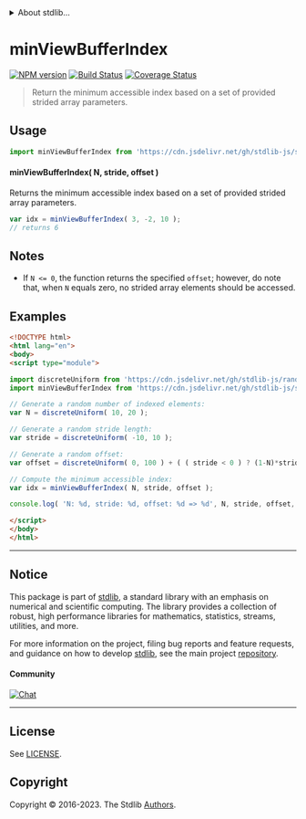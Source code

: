 <!--

@license Apache-2.0

Copyright (c) 2021 The Stdlib Authors.

Licensed under the Apache License, Version 2.0 (the "License");
you may not use this file except in compliance with the License.
You may obtain a copy of the License at

   http://www.apache.org/licenses/LICENSE-2.0

Unless required by applicable law or agreed to in writing, software
distributed under the License is distributed on an "AS IS" BASIS,
WITHOUT WARRANTIES OR CONDITIONS OF ANY KIND, either express or implied.
See the License for the specific language governing permissions and
limitations under the License.

-->


<details>
  <summary>
    About stdlib...
  </summary>
  <p>We believe in a future in which the web is a preferred environment for numerical computation. To help realize this future, we've built stdlib. stdlib is a standard library, with an emphasis on numerical and scientific computation, written in JavaScript (and C) for execution in browsers and in Node.js.</p>
  <p>The library is fully decomposable, being architected in such a way that you can swap out and mix and match APIs and functionality to cater to your exact preferences and use cases.</p>
  <p>When you use stdlib, you can be absolutely certain that you are using the most thorough, rigorous, well-written, studied, documented, tested, measured, and high-quality code out there.</p>
  <p>To join us in bringing numerical computing to the web, get started by checking us out on <a href="https://github.com/stdlib-js/stdlib">GitHub</a>, and please consider <a href="https://opencollective.com/stdlib">financially supporting stdlib</a>. We greatly appreciate your continued support!</p>
</details>

# minViewBufferIndex

[![NPM version][npm-image]][npm-url] [![Build Status][test-image]][test-url] [![Coverage Status][coverage-image]][coverage-url] <!-- [![dependencies][dependencies-image]][dependencies-url] -->

> Return the minimum accessible index based on a set of provided strided array parameters.

<!-- Section to include introductory text. Make sure to keep an empty line after the intro `section` element and another before the `/section` close. -->

<section class="intro">

</section>

<!-- /.intro -->

<!-- Package usage documentation. -->



<section class="usage">

## Usage

```javascript
import minViewBufferIndex from 'https://cdn.jsdelivr.net/gh/stdlib-js/strided-base-min-view-buffer-index@esm/index.mjs';
```

#### minViewBufferIndex( N, stride, offset )

Returns the minimum accessible index based on a set of provided strided array parameters.

```javascript
var idx = minViewBufferIndex( 3, -2, 10 );
// returns 6
```

</section>

<!-- /.usage -->

<!-- Package usage notes. Make sure to keep an empty line after the `section` element and another before the `/section` close. -->

<section class="notes">

## Notes

-   If `N <= 0`, the function returns the specified `offset`; however, do note that, when `N` equals zero, no strided array elements should be accessed.

</section>

<!-- /.notes -->

<!-- Package usage examples. -->

<section class="examples">

## Examples

<!-- eslint no-undef: "error" -->

```html
<!DOCTYPE html>
<html lang="en">
<body>
<script type="module">

import discreteUniform from 'https://cdn.jsdelivr.net/gh/stdlib-js/random-base-discrete-uniform@esm/index.mjs';
import minViewBufferIndex from 'https://cdn.jsdelivr.net/gh/stdlib-js/strided-base-min-view-buffer-index@esm/index.mjs';

// Generate a random number of indexed elements:
var N = discreteUniform( 10, 20 );

// Generate a random stride length:
var stride = discreteUniform( -10, 10 );

// Generate a random offset:
var offset = discreteUniform( 0, 100 ) + ( ( stride < 0 ) ? (1-N)*stride : 0 );

// Compute the minimum accessible index:
var idx = minViewBufferIndex( N, stride, offset );

console.log( 'N: %d, stride: %d, offset: %d => %d', N, stride, offset, idx );

</script>
</body>
</html>
```

</section>

<!-- /.examples -->

<!-- Section to include cited references. If references are included, add a horizontal rule *before* the section. Make sure to keep an empty line after the `section` element and another before the `/section` close. -->

<section class="references">

</section>

<!-- /.references -->

<!-- Section for related `stdlib` packages. Do not manually edit this section, as it is automatically populated. -->

<section class="related">

</section>

<!-- /.related -->

<!-- Section for all links. Make sure to keep an empty line after the `section` element and another before the `/section` close. -->


<section class="main-repo" >

* * *

## Notice

This package is part of [stdlib][stdlib], a standard library with an emphasis on numerical and scientific computing. The library provides a collection of robust, high performance libraries for mathematics, statistics, streams, utilities, and more.

For more information on the project, filing bug reports and feature requests, and guidance on how to develop [stdlib][stdlib], see the main project [repository][stdlib].

#### Community

[![Chat][chat-image]][chat-url]

---

## License

See [LICENSE][stdlib-license].


## Copyright

Copyright &copy; 2016-2023. The Stdlib [Authors][stdlib-authors].

</section>

<!-- /.stdlib -->

<!-- Section for all links. Make sure to keep an empty line after the `section` element and another before the `/section` close. -->

<section class="links">

[npm-image]: http://img.shields.io/npm/v/@stdlib/strided-base-min-view-buffer-index.svg
[npm-url]: https://npmjs.org/package/@stdlib/strided-base-min-view-buffer-index

[test-image]: https://github.com/stdlib-js/strided-base-min-view-buffer-index/actions/workflows/test.yml/badge.svg?branch=main
[test-url]: https://github.com/stdlib-js/strided-base-min-view-buffer-index/actions/workflows/test.yml?query=branch:main

[coverage-image]: https://img.shields.io/codecov/c/github/stdlib-js/strided-base-min-view-buffer-index/main.svg
[coverage-url]: https://codecov.io/github/stdlib-js/strided-base-min-view-buffer-index?branch=main

<!--

[dependencies-image]: https://img.shields.io/david/stdlib-js/strided-base-min-view-buffer-index.svg
[dependencies-url]: https://david-dm.org/stdlib-js/strided-base-min-view-buffer-index/main

-->

[chat-image]: https://img.shields.io/gitter/room/stdlib-js/stdlib.svg
[chat-url]: https://app.gitter.im/#/room/#stdlib-js_stdlib:gitter.im

[stdlib]: https://github.com/stdlib-js/stdlib

[stdlib-authors]: https://github.com/stdlib-js/stdlib/graphs/contributors

[umd]: https://github.com/umdjs/umd
[es-module]: https://developer.mozilla.org/en-US/docs/Web/JavaScript/Guide/Modules

[deno-url]: https://github.com/stdlib-js/strided-base-min-view-buffer-index/tree/deno
[umd-url]: https://github.com/stdlib-js/strided-base-min-view-buffer-index/tree/umd
[esm-url]: https://github.com/stdlib-js/strided-base-min-view-buffer-index/tree/esm
[branches-url]: https://github.com/stdlib-js/strided-base-min-view-buffer-index/blob/main/branches.md

[stdlib-license]: https://raw.githubusercontent.com/stdlib-js/strided-base-min-view-buffer-index/main/LICENSE

</section>

<!-- /.links -->
